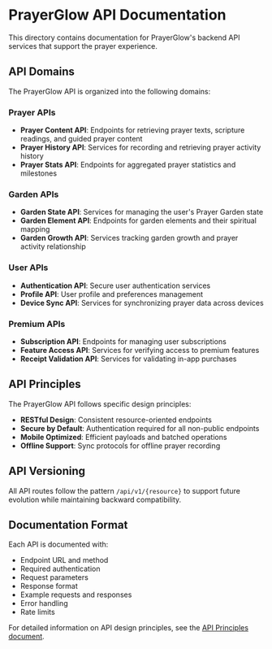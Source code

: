 # PrayerGlow API Documentation

This directory contains documentation for PrayerGlow's backend API services that support the prayer experience.

## API Domains

The PrayerGlow API is organized into the following domains:

### Prayer APIs

- **Prayer Content API**: Endpoints for retrieving prayer texts, scripture readings, and guided prayer content
- **Prayer History API**: Services for recording and retrieving prayer activity history
- **Prayer Stats API**: Endpoints for aggregated prayer statistics and milestones

### Garden APIs

- **Garden State API**: Services for managing the user's Prayer Garden state
- **Garden Element API**: Endpoints for garden elements and their spiritual mapping
- **Garden Growth API**: Services tracking garden growth and prayer activity relationship

### User APIs

- **Authentication API**: Secure user authentication services
- **Profile API**: User profile and preferences management
- **Device Sync API**: Services for synchronizing prayer data across devices

### Premium APIs

- **Subscription API**: Endpoints for managing user subscriptions
- **Feature Access API**: Services for verifying access to premium features
- **Receipt Validation API**: Services for validating in-app purchases

## API Principles

The PrayerGlow API follows specific design principles:

- **RESTful Design**: Consistent resource-oriented endpoints
- **Secure by Default**: Authentication required for all non-public endpoints
- **Mobile Optimized**: Efficient payloads and batched operations
- **Offline Support**: Sync protocols for offline prayer recording

## API Versioning

All API routes follow the pattern `/api/v1/{resource}` to support future evolution while maintaining backward compatibility.

## Documentation Format

Each API is documented with:

- Endpoint URL and method
- Required authentication
- Request parameters
- Response format
- Example requests and responses
- Error handling
- Rate limits

For detailed information on API design principles, see the [API Principles document](../api-principles.md).